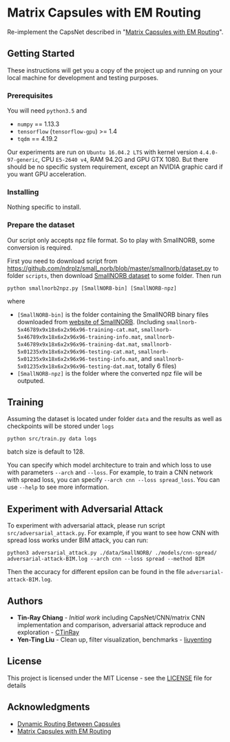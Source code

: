 # Matrix Capsules with EM Routing
Re-implement the CapsNet described in "[Matrix Capsules with EM Routing](https://openreview.net/pdf?id=HJWLfGWRb)".

## Getting Started
These instructions will get you a copy of the project up and running on your local machine for development and testing purposes.

### Prerequisites

You will need `python3.5` and

* `numpy` == 1.13.3
* `tensorflow` (`tensorflow-gpu`) >= 1.4
* `tqdm` == 4.19.2

Our experiments are run on `Ubuntu 16.04.2 LTS` with kernel version `4.4.0-97-generic`, CPU `E5-2640 v4`, RAM 94.2G and GPU GTX 1080. But there should be no specific system requirement, except an NVIDIA graphic card if you want GPU acceleration.

### Installing
Nothing specific to install.

### Prepare the dataset

Our script only accepts npz file format. So to play with SmallNORB, some conversion is required.

First you need to download script from https://github.com/ndrplz/small_norb/blob/master/smallnorb/dataset.py to folder `scripts`, then download [SmallNORB dataset](https://cs.nyu.edu/~ylclab/data/norb-v1.0-small/) to some folder. Then run

```
python smallnorb2npz.py [SmallNORB-bin] [SmallNORB-npz]
```

where 

- `[SmallNORB-bin]` is the folder containing the SmallNORB binary files downloaded from [website of SmallNORB](https://cs.nyu.edu/~ylclab/data/norb-v1.0-small/). (Including `smallnorb-5x46789x9x18x6x2x96x96-training-cat.mat`, `smallnorb-5x46789x9x18x6x2x96x96-training-info.mat`, `smallnorb-5x46789x9x18x6x2x96x96-training-dat.mat`, `smallnorb-5x01235x9x18x6x2x96x96-testing-cat.mat`, `smallnorb-5x01235x9x18x6x2x96x96-testing-info.mat`, and `smallnorb-5x01235x9x18x6x2x96x96-testing-dat.mat`, totally 6 files)
- `[SmallNORB-npz]` is the folder where the converted npz file will be outputed.

## Training

Assuming the dataset is located under folder `data` and the results as well as checkpoints will be stored under `logs`
```
python src/train.py data logs
```
batch size is default to 128.

You can specify which model architecture to train and which loss to use with parameters `--arch` and `--loss`. For example, to train a CNN network with spread loss, you can specify `--arch cnn --loss spread_loss`. You can use `--help` to see more information.

## Experiment with Adversarial Attack

To experiment with adversarial attack, please run script `src/adversarial_attack.py`. For example, if you want to see how CNN with spread loss works under BIM attack, you can run:

```
python3 adversarial_attack.py ./data/SmallNORB/ ./models/cnn-spread/ adversarial-attack-BIM.log --arch cnn --loss spread --method BIM
```

Then the accuracy for different epsilon can be found in the file `adversarial-attack-BIM.log`.

## Authors
* **Tin-Ray Chiang** - *Initial work* including CapsNet/CNN/matrix CNN implementation and comparison, adversarial attack reproduce and exploration - [CTinRay](https://github.com/CTinRay)
* **Yen-Ting Liu** - Clean up, filter visualization, benchmarks - [liuyenting](https://github.com/liuyenting)

## License
This project is licensed under the MIT License - see the [LICENSE](LICENSE) file for details

## Acknowledgments
* [Dynamic Routing Between Capsules](https://arxiv.org/pdf/1710.09829.pdf)
* [Matrix Capsules with EM Routing](https://openreview.net/pdf?id=HJWLfGWRb)
